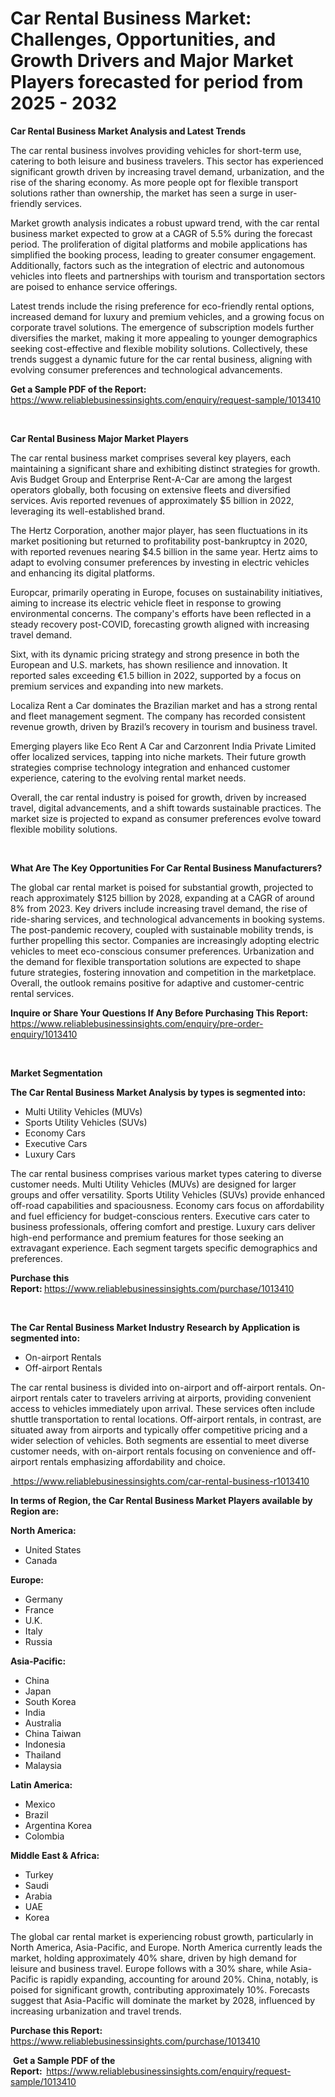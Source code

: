<p><h1>Car Rental Business Market: Challenges, Opportunities, and Growth Drivers and Major Market Players forecasted for period from 2025 - 2032</h1></p><p><strong>Car Rental Business Market Analysis and Latest Trends</strong></p>
<p><p>The car rental business involves providing vehicles for short-term use, catering to both leisure and business travelers. This sector has experienced significant growth driven by increasing travel demand, urbanization, and the rise of the sharing economy. As more people opt for flexible transport solutions rather than ownership, the market has seen a surge in user-friendly services.</p><p>Market growth analysis indicates a robust upward trend, with the car rental business market expected to grow at a CAGR of 5.5% during the forecast period. The proliferation of digital platforms and mobile applications has simplified the booking process, leading to greater consumer engagement. Additionally, factors such as the integration of electric and autonomous vehicles into fleets and partnerships with tourism and transportation sectors are poised to enhance service offerings.</p><p>Latest trends include the rising preference for eco-friendly rental options, increased demand for luxury and premium vehicles, and a growing focus on corporate travel solutions. The emergence of subscription models further diversifies the market, making it more appealing to younger demographics seeking cost-effective and flexible mobility solutions. Collectively, these trends suggest a dynamic future for the car rental business, aligning with evolving consumer preferences and technological advancements.</p></p>
<p><strong>Get a Sample PDF of the Report:&nbsp;</strong> <a href="https://www.reliablebusinessinsights.com/enquiry/request-sample/1013410?utm_campaign=1138&utm_medium=2&utm_source=Github&utm_content=ia&utm_term=17042025&utm_id=car-rental-business">https://www.reliablebusinessinsights.com/enquiry/request-sample/1013410</a></p>
<p>&nbsp;</p>
<p><strong>Car Rental Business Major Market Players</strong></p>
<p><p>The car rental business market comprises several key players, each maintaining a significant share and exhibiting distinct strategies for growth. Avis Budget Group and Enterprise Rent-A-Car are among the largest operators globally, both focusing on extensive fleets and diversified services. Avis reported revenues of approximately $5 billion in 2022, leveraging its well-established brand.</p><p>The Hertz Corporation, another major player, has seen fluctuations in its market positioning but returned to profitability post-bankruptcy in 2020, with reported revenues nearing $4.5 billion in the same year. Hertz aims to adapt to evolving consumer preferences by investing in electric vehicles and enhancing its digital platforms.</p><p>Europcar, primarily operating in Europe, focuses on sustainability initiatives, aiming to increase its electric vehicle fleet in response to growing environmental concerns. The company's efforts have been reflected in a steady recovery post-COVID, forecasting growth aligned with increasing travel demand.</p><p>Sixt, with its dynamic pricing strategy and strong presence in both the European and U.S. markets, has shown resilience and innovation. It reported sales exceeding €1.5 billion in 2022, supported by a focus on premium services and expanding into new markets.</p><p>Localiza Rent a Car dominates the Brazilian market and has a strong rental and fleet management segment. The company has recorded consistent revenue growth, driven by Brazil’s recovery in tourism and business travel.</p><p>Emerging players like Eco Rent A Car and Carzonrent India Private Limited offer localized services, tapping into niche markets. Their future growth strategies comprise technology integration and enhanced customer experience, catering to the evolving rental market needs.</p><p>Overall, the car rental industry is poised for growth, driven by increased travel, digital advancements, and a shift towards sustainable practices. The market size is projected to expand as consumer preferences evolve toward flexible mobility solutions.</p></p>
<p>&nbsp;</p>
<p><strong>What Are The Key Opportunities For Car Rental Business Manufacturers?</strong></p>
<p><p>The global car rental market is poised for substantial growth, projected to reach approximately $125 billion by 2028, expanding at a CAGR of around 8% from 2023. Key drivers include increasing travel demand, the rise of ride-sharing services, and technological advancements in booking systems. The post-pandemic recovery, coupled with sustainable mobility trends, is further propelling this sector. Companies are increasingly adopting electric vehicles to meet eco-conscious consumer preferences. Urbanization and the demand for flexible transportation solutions are expected to shape future strategies, fostering innovation and competition in the marketplace. Overall, the outlook remains positive for adaptive and customer-centric rental services.</p></p>
<p><strong>Inquire or Share Your Questions If Any Before Purchasing This Report:</strong> <a href="https://www.reliablebusinessinsights.com/enquiry/pre-order-enquiry/1013410?utm_campaign=1138&utm_medium=2&utm_source=Github&utm_content=ia&utm_term=17042025&utm_id=car-rental-business">https://www.reliablebusinessinsights.com/enquiry/pre-order-enquiry/1013410</a></p>
<p>&nbsp;</p>
<p><strong>Market Segmentation</strong></p>
<p><strong>The Car Rental Business Market Analysis by types is segmented into:</strong></p>
<p><ul><li>Multi Utility Vehicles (MUVs)</li><li>Sports Utility Vehicles (SUVs)</li><li>Economy Cars</li><li>Executive Cars</li><li>Luxury Cars</li></ul></p>
<p><p>The car rental business comprises various market types catering to diverse customer needs. Multi Utility Vehicles (MUVs) are designed for larger groups and offer versatility. Sports Utility Vehicles (SUVs) provide enhanced off-road capabilities and spaciousness. Economy cars focus on affordability and fuel efficiency for budget-conscious renters. Executive cars cater to business professionals, offering comfort and prestige. Luxury cars deliver high-end performance and premium features for those seeking an extravagant experience. Each segment targets specific demographics and preferences.</p></p>
<p><strong>Purchase this Report:&nbsp;</strong><a href="https://www.reliablebusinessinsights.com/purchase/1013410?utm_campaign=1138&utm_medium=2&utm_source=Github&utm_content=ia&utm_term=17042025&utm_id=car-rental-business">https://www.reliablebusinessinsights.com/purchase/1013410</a></p>
<p>&nbsp;</p>
<p><strong>The Car Rental Business Market Industry Research by Application is segmented into:</strong></p>
<p><ul><li>On-airport Rentals</li><li>Off-airport Rentals</li></ul></p>
<p><p>The car rental business is divided into on-airport and off-airport rentals. On-airport rentals cater to travelers arriving at airports, providing convenient access to vehicles immediately upon arrival. These services often include shuttle transportation to rental locations. Off-airport rentals, in contrast, are situated away from airports and typically offer competitive pricing and a wider selection of vehicles. Both segments are essential to meet diverse customer needs, with on-airport rentals focusing on convenience and off-airport rentals emphasizing affordability and choice.</p></p>
<p><a href="https://www.reliablebusinessinsights.com/car-rental-business-r1013410?utm_campaign=1138&utm_medium=2&utm_source=Github&utm_content=ia&utm_term=17042025&utm_id=car-rental-business">&nbsp;https://www.reliablebusinessinsights.com/car-rental-business-r1013410</a></p>
<p><strong>In terms of Region, the Car Rental Business Market Players available by Region are:</strong></p>
<p>
    <p> <strong> North America: </strong>
        <ul>
            <li>United States</li>
            <li>Canada</li>
        </ul>
        </p> 
    <p> <strong> Europe: </strong>
        <ul>
            <li>Germany</li>
            <li>France</li>
            <li>U.K.</li>
            <li>Italy</li>
            <li>Russia</li>
        </ul>
        </p> 
    <p> <strong> Asia-Pacific: </strong>
        <ul>
            <li>China</li>
            <li>Japan</li>
            <li>South Korea</li>
            <li>India</li>
            <li>Australia</li>
            <li>China Taiwan</li>
            <li>Indonesia</li>
            <li>Thailand</li>
            <li>Malaysia</li>
        </ul>
        </p> 
    <p> <strong> Latin America: </strong>
        <ul>
            <li>Mexico</li>
            <li>Brazil</li>
            <li>Argentina Korea</li>
            <li>Colombia</li>
        </ul>
        </p> 
    <p> <strong> Middle East & Africa: </strong>
        <ul>
            <li>Turkey</li>
            <li>Saudi</li>
            <li>Arabia</li>
            <li>UAE</li>
            <li>Korea</li>
        </ul>
    </p>
    </p>
<p><p>The global car rental market is experiencing robust growth, particularly in North America, Asia-Pacific, and Europe. North America currently leads the market, holding approximately 40% share, driven by high demand for leisure and business travel. Europe follows with a 30% share, while Asia-Pacific is rapidly expanding, accounting for around 20%. China, notably, is poised for significant growth, contributing approximately 10%. Forecasts suggest that Asia-Pacific will dominate the market by 2028, influenced by increasing urbanization and travel trends.</p></p>
<p><strong>Purchase this Report: </strong><a href="https://www.reliablebusinessinsights.com/purchase/1013410?utm_campaign=1138&utm_medium=2&utm_source=Github&utm_content=ia&utm_term=17042025&utm_id=car-rental-business">https://www.reliablebusinessinsights.com/purchase/1013410</a></p>
<p>&nbsp;<strong>Get a Sample PDF of the Report:&nbsp;&nbsp;</strong><a href="https://www.reliablebusinessinsights.com/enquiry/request-sample/1013410?utm_campaign=1138&utm_medium=2&utm_source=Github&utm_content=ia&utm_term=17042025&utm_id=car-rental-business">https://www.reliablebusinessinsights.com/enquiry/request-sample/1013410</a></p>
<p><strong></strong></p>
<p><p></p><p></p><p></p></p>